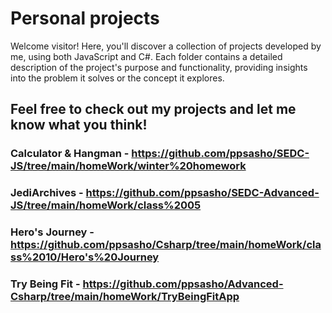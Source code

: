 # Personal projects
Welcome visitor!
Here, you'll discover a collection of projects developed by me, using both JavaScript and C#.
Each folder contains a detailed description of the project's purpose and functionality,
providing insights into the problem it solves or the concept it explores.
## Feel free to check out my projects and let me know what you think!

### Calculator & Hangman - https://github.com/ppsasho/SEDC-JS/tree/main/homeWork/winter%20homework
### JediArchives - https://github.com/ppsasho/SEDC-Advanced-JS/tree/main/homeWork/class%2005
### Hero's Journey - https://github.com/ppsasho/Csharp/tree/main/homeWork/class%2010/Hero's%20Journey
### Try Being Fit - https://github.com/ppsasho/Advanced-Csharp/tree/main/homeWork/TryBeingFitApp
